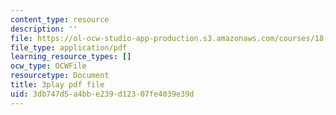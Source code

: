 ```yaml
---
content_type: resource
description: ''
file: https://ol-ocw-studio-app-production.s3.amazonaws.com/courses/18-01sc-single-variable-calculus-fall-2010/3db747d5a4bbe239d12307fe4039e39d_Bv9kVDcj7yo.pdf
file_type: application/pdf
learning_resource_types: []
ocw_type: OCWFile
resourcetype: Document
title: 3play pdf file
uid: 3db747d5-a4bb-e239-d123-07fe4039e39d
---
```


